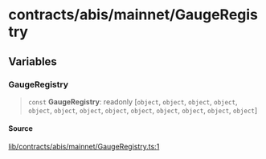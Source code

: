 # contracts/abis/mainnet/GaugeRegistry

## Variables

### GaugeRegistry

> `const` **GaugeRegistry**: readonly [`object`, `object`, `object`, `object`, `object`, `object`, `object`, `object`, `object`, `object`, `object`, `object`, `object`]

#### Source

[lib/contracts/abis/mainnet/GaugeRegistry.ts:1](https://github.com/PufferFinance/puffer-sdk/blob/d1d818887a153c4e95fcbe23c233149dda199ecd/lib/contracts/abis/mainnet/GaugeRegistry.ts#L1)
